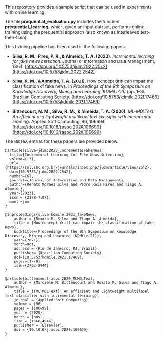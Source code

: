 This repository provides a sample script that can be used in experiments with online learning.

The file **prequential_evaluation.py** includes the function **prequential_learning**, which, given an input dataset, performs online training using the prequential approach (also known as interleaved test-then-train).

This training pipeline has been used in the following papers:

- **Silva, R. M., Pires, P. R., & Almeida, T. A. (2023)**. *Incremental learning for fake news detection*. Journal of Information and Data Management, 13(6). [https://doi.org/10.5753/jidm.2022.2542](https://doi.org/10.5753/jidm.2022.2542)

- **Silva, R. M., & Almeida, T. A. (2021)**. How concept drift can impair the classification of fake news. In *Proceedings of the 9th Symposium on Knowledge Discovery, Mining and Learning (KDMiLe'21)* (pp. 1–8). Brazilian Computing Society. [https://doi.org/10.5753/kdmile.2021.17469](https://doi.org/10.5753/kdmile.2021.17469)

- **Bittencourt, M. M., Silva, R. M., & Almeida, T. A. (2020)**. *ML-MDLText: An efficient and lightweight multilabel text classifier with incremental learning*. Applied Soft Computing, 96, 106699. [https://doi.org/10.1016/j.asoc.2020.106699](https://doi.org/10.1016/j.asoc.2020.106699)


The BibTeX entries for these papers are provided below.

```
@article{silva-jdim:2023_incrementalFakeNews, 
  title={Incremental Learning for Fake News Detection}, 
  volume={13}, 
  url={https://sol.sbc.org.br/journals/index.php/jidm/article/view/2542}, 
  doi={10.5753/jidm.2022.2542},
  number={6}, 
  journal={Journal of Information and Data Management}, 
  author={Renato Moraes Silva and Pedro Reis Pires and Tiago A. Almeida}, 
  year={2023}, 
  issn = {2178-7107},
  month=jan
}
```

```
@inproceedings{silva-kdmile:2021_fakeNews,
    author = {Renato M. Silva and Tiago A. Almeida},
    title = {How concept drift can impair the classification of fake news},
    booktitle={Proceedings of the 9th Symposium on Knowledge Discovery, Mining and Learning (KDMiLe'21)}, 
	year={2021},
	month=oct,
	address = {Rio de Janeiro, RJ, Brazil},
	publisher= {Brazilian Computing Society},
    doi={10.5753/kdmile.2021.17469},
	pages={1--8},
	issn={2763-8944}
}
```

```
@article{bittencourt-asoc:2020_MLMDLText,
    author = {Marciele M. Bittencourt and Renato M. Silva and Tiago A. Almeida},
    title = {{ML-MDLText}: An efficient and lightweight multilabel text classifier with incremental learning},
    journal = {Applied Soft Computing},
    volume = {96},
    pages = {106699},
    year = {2020},
    month = {nov},
    issn = {1568-4946},
    publisher = {Elsevier},
    doi = {10.1016/j.asoc.2020.106699}
}
```


